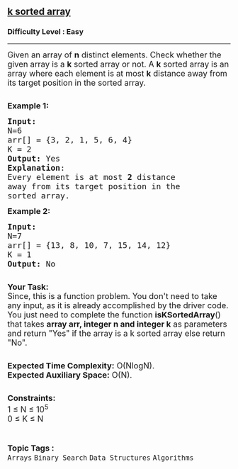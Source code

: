 <h2><a href="https://www.geeksforgeeks.org/problems/k-sorted-array1610/1?page=1&category=Recursion,Binary%20Search&difficulty=Easy&status=unsolved&sortBy=submissions">k sorted array</a></h2><h3>Difficulty Level : Easy</h3><hr><div class="problems_problem_content__Xm_eO"><p><span style="font-size:18px">Given an array of&nbsp;<strong>n</strong>&nbsp;distinct elements. Check whether the given array is a&nbsp;<strong>k</strong>&nbsp;sorted array or not. A&nbsp;<strong>k</strong>&nbsp;sorted array is an array where each element is at most&nbsp;<strong>k</strong>&nbsp;distance away from its target position in the sorted array.</span></p>

<p><br>
<span style="font-size:18px"><strong>Example 1:</strong></span></p>

<pre><span style="font-size:18px"><strong>Input:
</strong>N=6
arr[] = {3, 2, 1, 5, 6, 4} 
K = 2
<strong>Output:</strong> Yes
<strong>Explanation</strong>:
Every element is at most <strong>2</strong> distance 
away from its target position in the
sorted array.  </span>
</pre>

<p><span style="font-size:18px"><strong>Example 2:</strong></span></p>

<pre><span style="font-size:18px"><strong>Input:
</strong>N=7
arr[] = {13, 8, 10, 7, 15, 14, 12}
K = 1
<strong>Output:</strong> No</span>
</pre>

<p><br>
<span style="font-size:18px"><strong>Your Task:</strong><br>
Since, this is a function problem. You don't need to take any input, as it is already accomplished by the driver code. You just need to complete the function <strong>isKSortedArray</strong>() that takes <strong>array arr, integer&nbsp;n and integer k</strong> as parameters and return&nbsp;"Yes" if the array is a k sorted array else return "No".</span></p>

<p><br>
<span style="font-size:18px"><strong>Expected Time Complexity:</strong> O(NlogN).<br>
<strong>Expected Auxiliary Space:</strong> O(N).</span></p>

<p><br>
<span style="font-size:18px"><strong>Constraints:</strong><br>
1 ≤ N ≤ 10<sup>5</sup><br>
0 ≤ K ≤ N</span></p>
</div><br><p><span style=font-size:18px><strong>Topic Tags : </strong><br><code>Arrays</code>&nbsp;<code>Binary Search</code>&nbsp;<code>Data Structures</code>&nbsp;<code>Algorithms</code>&nbsp;